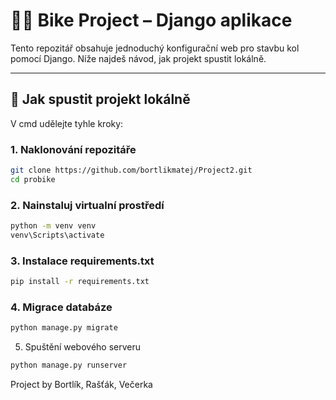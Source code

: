 # 🚴‍♂️ Bike Project – Django aplikace

Tento repozitář obsahuje jednoduchý konfigurační web pro stavbu kol pomocí Django. Níže najdeš návod, jak projekt spustit lokálně.

---

## 🔧 Jak spustit projekt lokálně

V cmd udělejte tyhle kroky:

### 1. Naklonování repozitáře
```bash
git clone https://github.com/bortlikmatej/Project2.git
cd probike
```

### 2. Nainstaluj virtualní prostředí
``` bash
python -m venv venv
venv\Scripts\activate

```
### 3. Instalace requirements.txt
``` bash
pip install -r requirements.txt
```
### 4. Migrace databáze
``` bash
python manage.py migrate
```
5. Spuštění webového serveru
   
``` bash
python manage.py runserver
```

Project by Bortlík, Rašťák, Večerka

